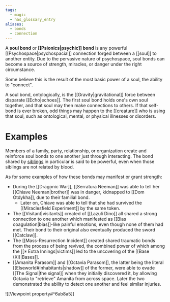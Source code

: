 ```yaml
---
tags:
  - magic
  - has_glossary_entry
aliases:
  - bonds
  - connection
---
```


A **soul bond** or **[[Psionics|psychic]] bond** is any powerful [[Psychospace|psychospacial]] connection forged between a [[soul]] to another entity. Due to the pervasive nature of psychospace, soul bonds can become a source of strength, miracles, or danger under the right circumstance. 

Some believe this is the result of the most basic power of a soul, the ability to "connect". 

A soul bond, ontologically, is the [[Gravity|gravitational]] force between disparate [[Echo|echoes]]. The first soul bond holds one's own soul together, and that soul may then make connections to others. If that self-bond is ever broken, odd things may happen to the [[creature]] who is using that soul, such as ontological, mental, or physical illnesses or disorders.

# Examples
Members of a family, party, relationship, or organization create and reinforce soul bonds to one another just through interacting. The bond shared by [siblings](https://en.wikipedia.org/wiki/Sibling) in particular is said to be powerful, even when those siblings are not related by blood.

As for some examples of how these bonds may manifest or grant strength:
- During the [[Dragonic War]], [[Serratura Neeman]] was able to tell her [[Chiave Neeman|brother]] was in danger, kidnapped to [[Dom Otdykha]], due to their familial bond. 
    - Later on, Chiave was able to tell that she had survived the [[Miraclesfield Experiment]] by the same token.
- The [[Visitant|visitants]] created of [[Lazuli Dino]] all shared a strong connection to one another which manifested as [[Bias coagulation|bias]]-like painful emotions, even though none of them had met. Their bond to their original also eventually produced the sword [[Catclaw]].
- The [[Mass-Resurrection Incident]] created shared traumatic bonds from the process of being revived, the combined power of which among the [[⍟ Extra Innings|victims]] led to the uncovering of the [[Base (XI)|Bases]].
- [[Amanita Parasom]] and [[Octavia Parasom]], the latter being the literal [[Elseworld#Inhabitants|shadow]] of the former, were able to evade [[The Signal|the signal]] when they initially discovered it, by allowing Octavia to "retrieve" Amanita from across space. Later the two demonstrated the ability to detect one another and feel similar injuries.


![[Viewpoint property#^6ab8a5]]
